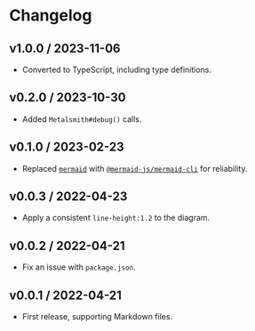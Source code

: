# Changelog

## v1.0.0 / 2023-11-06

- Converted to TypeScript, including type definitions.

## v0.2.0 / 2023-10-30

- Added `Metalsmith#debug()` calls.

## v0.1.0 / 2023-02-23

- Replaced [`mermaid`](https://www.npmjs.com/package/mermaid) with [`@mermaid-js/mermaid-cli`](https://www.npmjs.com/package/@mermaid-js/mermaid-cli) for reliability.

## v0.0.3 / 2022-04-23

- Apply a consistent `line-height:1.2` to the diagram.

## v0.0.2 / 2022-04-21

- Fix an issue with `package.json`.

## v0.0.1 / 2022-04-21

- First release, supporting Markdown files.
